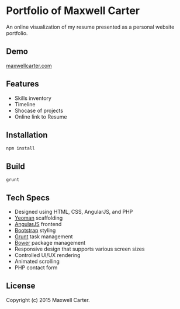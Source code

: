 # Portfolio of Maxwell Carter

An online visualization of my resume presented as a personal website portfolio.

## Demo

[maxwellcarter.com](http://maxwellcarter.com)

## Features

* Skills inventory
* Timeline
* Shocase of projects
* Online link to Resume


## Installation

```
npm install
```

## Build

```
grunt
```

## Tech Specs

* Designed using HTML, CSS, AngularJS, and PHP
* [Yeoman](http://yeoman.io/) scaffolding
* [AngularJS](https://angularjs.org/) frontend
* [Bootstrap](http://getbootstrap.com/) styling
* [Grunt](http://gruntjs.com/) task management 
* [Bower](http://bower.io/) package management
* Responsive design that supports various screen sizes
* Controlled UI/UX rendering
* Animated scrolling
* PHP contact form

## License 

Copyright (c) 2015 Maxwell Carter.